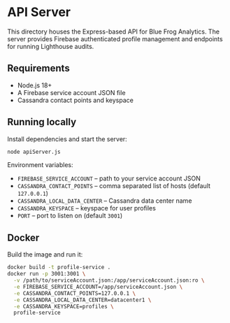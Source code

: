 # API Server

This directory houses the Express-based API for Blue Frog Analytics. The server provides Firebase authenticated profile management and endpoints for running Lighthouse audits.

## Requirements

- Node.js 18+
- A Firebase service account JSON file
- Cassandra contact points and keyspace

## Running locally

Install dependencies and start the server:

```bash
node apiServer.js
```

Environment variables:

- `FIREBASE_SERVICE_ACCOUNT` – path to your service account JSON
- `CASSANDRA_CONTACT_POINTS` – comma separated list of hosts (default `127.0.0.1`)
- `CASSANDRA_LOCAL_DATA_CENTER` – Cassandra data center name
- `CASSANDRA_KEYSPACE` – keyspace for user profiles
- `PORT` – port to listen on (default `3001`)

## Docker

Build the image and run it:

```bash
docker build -t profile-service .
docker run -p 3001:3001 \
  -v /path/to/serviceAccount.json:/app/serviceAccount.json:ro \
  -e FIREBASE_SERVICE_ACCOUNT=/app/serviceAccount.json \
  -e CASSANDRA_CONTACT_POINTS=127.0.0.1 \
  -e CASSANDRA_LOCAL_DATA_CENTER=datacenter1 \
  -e CASSANDRA_KEYSPACE=profiles \
  profile-service
```
